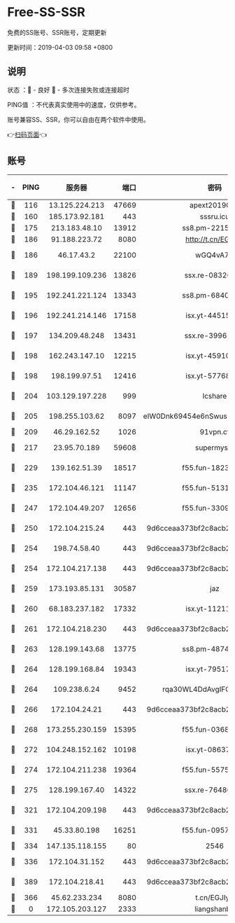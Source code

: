 # Free-SS-SSR

免费的SS账号、SSR账号，定期更新

更新时间：2019-04-03 09:58 +0800

## 说明

状态     ：🙂 - 良好 🙁 - 多次连接失败或连接超时

PING值   ：不代表真实使用中的速度，仅供参考。

账号兼容SS、SSR，你可以自由在两个软件中使用。

👉[扫码页面](https://liesauer.github.io/Free-SS-SSR/)👈

## 账号

|-|PING|服务器|端口|密码|加密方式|区域|
|:----:|:----:|:-----:|-----:|:----:|:----:|:----:|
|🙂|116|13.125.224.213|47669|apext2019001|chacha20|KR|
|🙂|160|185.173.92.181|443|sssru.icu|rc4-md5|RU|
|🙂|175|213.183.48.10|13912|ss8.pm-22156401|rc4-md5|RU|
|🙂|186|91.188.223.72|8080|http://t.cn/EGJIyrl|rc4-md5|RU|
|🙂|186|46.17.43.2|22100|wGQ4vA7D|aes-256-gcm|RU|
|🙂|189|198.199.109.236|13826|ssx.re-08326008|aes-256-cfb|US|
|🙂|195|192.241.221.124|13343|ss8.pm-68405899|aes-256-cfb|US|
|🙂|196|192.241.214.146|17158|isx.yt-44515301|aes-256-cfb|US|
|🙂|197|134.209.48.248|13431|ssx.re-39961207|aes-256-cfb|US|
|🙂|198|162.243.147.10|12215|isx.yt-45910639|aes-256-cfb|US|
|🙂|198|198.199.97.51|12416|isx.yt-57768817|aes-256-cfb|US|
|🙂|204|103.129.197.228|999|lcshare|aes-256-cfb|US|
|🙂|205|198.255.103.62|8097|eIW0Dnk69454e6nSwuspv9DmS201tQ0D|aes-256-cfb|US|
|🙂|209|46.29.162.52|1026|91vpn.cf|rc4-md5|RU|
|🙂|217|23.95.70.189|59608|supermyssr|chacha20-ietf|US|
|🙂|229|139.162.51.39|18517|f55.fun-18237824|aes-256-cfb|SG|
|🙂|235|172.104.46.121|11147|f55.fun-51319184|aes-256-cfb|SG|
|🙂|247|172.104.49.207|12656|f55.fun-33093781|aes-256-cfb|SG|
|🙂|250|172.104.215.24|443|9d6cceaa373bf2c8acb22e60b6a58be6|aes-256-cfb|US|
|🙂|254|198.74.58.40|443|9d6cceaa373bf2c8acb22e60b6a58be6|aes-256-cfb|US|
|🙂|254|172.104.217.138|443|9d6cceaa373bf2c8acb22e60b6a58be6|aes-256-cfb|US|
|🙂|259|173.193.85.131|30587|jaz|aes-256-cfb|US|
|🙂|260|68.183.237.182|17332|isx.yt-11211578|aes-256-cfb|SG|
|🙂|261|172.104.218.230|443|9d6cceaa373bf2c8acb22e60b6a58be6|aes-256-cfb|US|
|🙂|263|128.199.143.68|13775|ss8.pm-48740881|aes-256-cfb|SG|
|🙂|264|128.199.168.84|19343|isx.yt-79517808|aes-256-cfb|SG|
|🙂|264|109.238.6.24|9452|rqa30WL4DdAvgIFG6Fs3znzTa|aes-256-cfb|FR|
|🙂|266|172.104.24.21|443|9d6cceaa373bf2c8acb22e60b6a58be6|aes-256-cfb|US|
|🙂|268|173.255.230.159|15395|f55.fun-03681887|aes-256-cfb|US|
|🙂|272|104.248.152.162|10198|isx.yt-08637279|aes-256-cfb|SG|
|🙂|274|172.104.211.238|19364|f55.fun-55755367|aes-256-cfb|US|
|🙂|275|128.199.167.40|14322|ssx.re-76486962|aes-256-cfb|SG|
|🙂|321|172.104.209.198|443|9d6cceaa373bf2c8acb22e60b6a58be6|aes-256-cfb|US|
|🙂|331|45.33.80.198|16251|f55.fun-09570077|aes-256-cfb|US|
|🙂|334|147.135.118.155|80|2546|chacha20|US|
|🙂|336|172.104.31.152|443|9d6cceaa373bf2c8acb22e60b6a58be6|aes-256-cfb|US|
|🙂|389|172.104.218.41|443|9d6cceaa373bf2c8acb22e60b6a58be6|aes-256-cfb|US|
|🙂|366|45.62.233.234|8080|t.cn/EGJIyrl|rc4-md5|CA|
|🙁|0|172.105.203.127|2333|liangshanbo|chacha20|JP|
